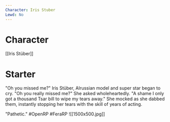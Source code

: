 ```yaml
---
Character: Iris Stuber
Lewd: No
---
```

# Character
[[Iris Stüber]]

# Starter
"Oh you missed me?" Iris Stüber, Alrussian model and super star began to cry. "Oh you really missed me?" She asked wholeheartedly. "A shame I only got a thousand Tsar bill to wipe my tears away." She mocked as she dabbed them, instantly stopping her tears with the skill of years of acting.

"Pathetic."
#OpenRP #FeraRP 
![[1500x500.jpg]]
